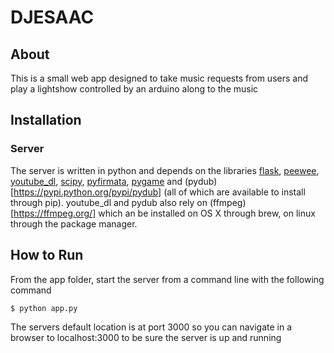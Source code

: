 # DJESAAC

## About

This is a small web app designed to take music requests from users and play a lightshow
controlled by an arduino along to the music

## Installation

### Server

The server is written in python and depends on the libraries
[flask](http://flask.pocoo.org/), [peewee](https://pypi.python.org/pypi/peewee),
[youtube_dl](https://pypi.python.org/pypi/youtube_dl), [scipy](https://www.scipy.org/),
[pyfirmata](https://pypi.python.org/pypi/pyFirmata), [pygame](https://www.pygame.org) and (pydub)[https://pypi.python.org/pypi/pydub] (all of which are
available to install through pip). youtube_dl and pydub also rely on (ffmpeg)[https://ffmpeg.org/] which an be installed on OS X through brew, on linux through the package manager.

## How to Run

From the app folder, start the server from a command line with the following command
```
$ python app.py
```

The servers default location is at port 3000 so you can navigate in a browser to
localhost:3000 to be sure the server is up and running